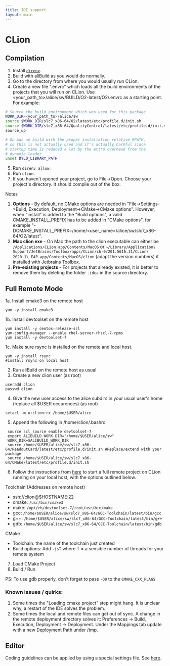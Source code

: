 ```yaml
---
title: IDE support
layout: main
---
```


CLion
=====

Compilation
-----------

1. Install [`direnv`](https://direnv.net/docs/installation.html).
2. Build with aliBuild as you would do normally.
3. Go to the directory from where you would usually run CLion.
4. Create a new file ".envrc" which loads all the build environments of the projects that you will run on CLion. Use <your_path_to>/alice/sw/BUILD/O2-latest/O2/.envrc as a starting point. For example:

```bash
# Source the build environment which was used for this package
WORK_DIR=<your_path_to>/alice/sw
source $WORK_DIR/slc7_x86-64/O2/latest/etc/profile.d/init.sh
source $WORK_DIR/slc7_x86-64/QualityControl/latest/etc/profile.d/init.sh
source_up

# On mac we build with the proper installation relative RPATH,
# so this is not actually used and it's actually harmful since
# startup time is reduced a lot by the extra overhead from the 
# dynamic loader
unset DYLD_LIBRARY_PATH
```

5. Run `direnv allow`.
6. Run `clion`. 
7. If you haven't opened your project, go to File->Open. Choose your project's directory. It should compile out of the box.

Notes

1. **Options** - By default, no CMake options are needed in "File->Settings->Build, Execution, Deployment->CMake->CMake options". However, when "install" is added to the "Build options", a valid CMAKE_INSTALL_PREFIX has to be added in "CMake options", for example "-DCMAKE_INSTALL_PREFIX=/home/<user_name>/alice/sw/slc7_x86-64/O2/latest".
2. **Mac clion exe** - On Mac the path to the clion executable can either be `/Applications/CLion.app/Contents/MacOS` or `~/Library/Application\ Support/JetBrains/Toolbox/apps/CLion/ch-0/201.5616.31/CLion\ 2020.1\ EAP.app/Contents/MacOS/clion` (adapt the version numbers) if installed with Jetbrains Toolbox.
3. **Pre-existing projects** - For projects that already existed, it is better to remove them by deleting the folder `.idea` in the source directory.

Full Remote Mode
----------------

1a. Install cmake3 on the remote host
```
yum -y install cmake3
```

1b. Install devtoolset on the remote host
```
yum install -y centos-release-scl
yum-config-manager --enable rhel-server-rhscl-7-rpms
yum install -y devtoolset-7
```
1c. Make sure rsync is installed on the remote and local host.
```
yum -y install rsync
#install rsync on local host
```
2. Run aliBuild on the remote host as usual
3. Create a new clion user (as root)
```
useradd clion
passwd clion
```
4. Give the new user access to the alice subdirs in your usual user's home (replace all $USER occurences) (as root)
```
setacl -m u:clion:rx /home/$USER/alice
```
5. Append the following in /home/clion/.bashrc
```
 source scl_source enable devtoolset-7
 export ALIBUILD_WORK_DIR="/home/$USER/alice/sw"
 WORK_DIR=$ALIBUILD_WORK_DIR
 source /home/$USER/alice/sw/slc7_x86-64/ReadoutCard/latest/etc/profile.d/init.sh #Replace/extend with your package
 source /home/$USER/alice/sw/slc7_x86-64/CMake/latest/etc/profile.d/init.sh
```
6. Follow the instructions from [here](https://www.jetbrains.com/help/clion/remote-projects-support.html) to start a full remote project on CLion running on your local host, with the options outlined below. 

  Toolchain (Addresses on remote host)
  - ssh://clion@$HOSTNAME:22
  - cmake: `/usr/bin/cmake3`
  - make: `/opt/rh/devtoolset-7/root/usr/bin/make`
  - gcc: `/home/$USER/alice/sw/slc7_x86-64/GCC-Toolchain/latest/bin/gcc`
  - g++: `/home/$USER/alice/sw/slc7_x86-64/GCC-Toolchain/latest/bin/g++`
  - gdb: `/home/$USER/alice/sw/slc7_x86-64/GCC-Toolchain/latest/bin/gdb`
  
  CMake
  - Toolchain: the name of the toolchain just created
  - Build options: Add `-j$T` where T = a sensible number of threads for your
    remote system
7. Load CMake Project
8. Build / Run

PS: To use gdb properly, don't forget to pass `-O0` to the `CMAKE_CXX_FLAGS`

### Known issues / quirks:

1. Some times the "Loading cmake project" step might hang. It is unclear why, a restart of the IDE solves the problem.
2. Some times the local and remote files can get out of sync. A change in the remote deployment directory solves it:
   Preferences -> Build, Execution, Deployment -> Deployment. Under the Mappings tab update with a new Deployment Path under /tmp.


Editor
------

Coding guidelines can be applied by using a special settings file. See [here](https://github.com/AliceO2Group/CodingGuidelines#clion).
